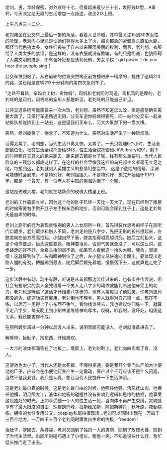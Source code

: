 老刘，男，年龄保密，对外宣称十七，但看起来最少三十五，发际线M型，A罩杯，今天决定给无趣的生活增加一点叛逆，改坐213上班。

上午八点三十二分。

老刘瘫坐在公交车上最后一排的角落，看着人世冷暖，其中最关注15到30岁女性的冷暖，老刘内心里总是怕她们穿得太多上了火，每次都急的紧皱眉头直拍大腿，都怪当代色狼太多，女性们丧失了自古以来展示美丽的权利，而且，老刘想，衣服给了人类太多的禁锢，是这样的，没有衣服就没有欺骗，有的只是坦诚，色狼阻碍了人类文明的进步，所有强奸犯都应该判死刑，男女平权！girl power！do you hear the people sing！

公交车快到站了，从右前轮的位置突然向正前方插进来一辆摩的，挡住了这辆213的路，这已经是这辆213十分钟内的第四次急刹车了。

“走路不看路，亲妈会上树，肏你妈”，司机和老刘同时骂道，司机骂的是摩的，老刘骂的是司机，司机骂的全车人都能听见，老刘骂的只能自己听见。

公共交通系统可能需要来一次大改，老刘想，虽然不知道怎么改，但是感觉确实需要大改了，正常行车道畅通无阻，公交车道你妈堵得要死，同一站的公交车一起进站排队都能排到上一站去，这是逼我们买车么，习大大果然下的一盘大棋。

突然，老刘疲惫了，倦怠了，不知道为什么，突然对生活产生了一种厌烦感，

活得太累了，老刘想，当代生活节奏太快，太累了，一天只能睡6个小时，生活全部数位化，社交生活全权托管给SNS，性生活全权托管给JAVLibrary和91，剩下的时间都在无意义的跑来跑去，跑来跑去都是为了钱，钱有那么重要吗，当代人民群众的三观怎么都成这样了，在这样的社会里像我这样的乌托邦主义者毫无立足之地，每想到这，老刘就陷入英雄主义的悲情幻想当中。
这是个危险的信号，深渊可能随时会到来，不是特别好，老刘摇摇头，不是特别好，想完开始缅怀1979年，那是一个春天，有一位老人在中国的南海边画了一个圈。

这站是玫瑰大楼，老刘就在站牌旁的玫瑰大楼里上班。

老刘的工作需要久坐，因为这个他的肚子已经一天比一天大了，现在已经到了撒尿的时候需要右手掀开肚子左手掏东西的地步，否则可能会尿到肚子上，这是老刘每天最自卑的时候。

老刘上厕所的行为表现就像别的男人上女厕所一样，首先得装作思考的样子在厕所门口踱步，老刘踱步和别人不同，老刘走的是八字步，先把无形的长衫撩起来，左膝盖向左前方高高抬起，小腿自然下垂，膝盖抬得越高越讲究，随后立刻抬头，这是个动作要点，抬头速度要快，眼神要凌厉，否则气势就全没了，可以这么讲，这步路走的好不好，全看头抬的飒不飒，如果有人看到这一抬头大喊，我肏，郭德纲！这就算到位了。头和眼神到位了之后，左小腿立马快速向上踢出，要体现出走路人腿的有劲，把腿踢到最直，随后脚后跟先着地，慢慢落下去，这就算是走完了一步。

这步法静中有动，动中有静，听说是从首都那边流传过来的，也有市井传言说，旧社会有些眼尖的女人全凭借看一个男人走八字步的动作就能判断出他床笫上的功力，老刘也是听信了这话才开始走八字步的，也有人每每见了他就笑，你老刘连屄都没的肏，练这功夫有屁用，老刘倒也不理亏，男人就得对自己狠一点，现在不练，以后万一用得上了小东西不争气，看你找谁哭去，我也建议你们练一下，就算不走八字步，每天晚上到小树林里练练神鸟啄木，哎呀，听我的，没坏处，咱俩这关系，我还能害你不成。

在厕所踱步超过一分钟以后没人出来，说明里面可能没人，老刘就准备进去了。

解裤带，抬肚子，掏东西，开始撒欢。

一大半的液体都滴答在了地板上，墙壁上，老刘的鞋上，老刘向四周看了看，没人。

这便池也太小了，当代人还是太死板，不懂得变通，要是我开个专门生产加大小便池的厂子，应该会在小便池行业产生一定震动，资产过个千万应该不是什么问题，当然不是我爱钱，我只是认真，想让当代人民提升一下生活体验。

这是老刘最自卑的时候，这是老刘最自由的时候，他强任他强，清风抚山岗，他横任他横，明月照大江，液体和地板的碰撞并没有影响到逻辑和思维的抽插，他享受这段独处的时光，正如享受他一个人的性生活一般，当肉体不再产生束缚，灵魂就享有了最大限度的自由，珠穆朗玛峰，拉斯维加斯，阿姆斯特丹，秋叶原，夜勤病栋，拥挤的女性专用公交，cosplay私房拍摄现场…老刘可以同时出现在一万四千三百个地方，一万四千三百个老刘同时爆发出生命的终极，freedom！

抬肚子，塞回去，系裤袋，老刘又回到了独自一人的男厕，回到了玫瑰大楼，回到了当代生活里。出厕所时碰巧遇上了小组长，憨憨一笑，不知道说些什么好，急忙低头推门走了出去。